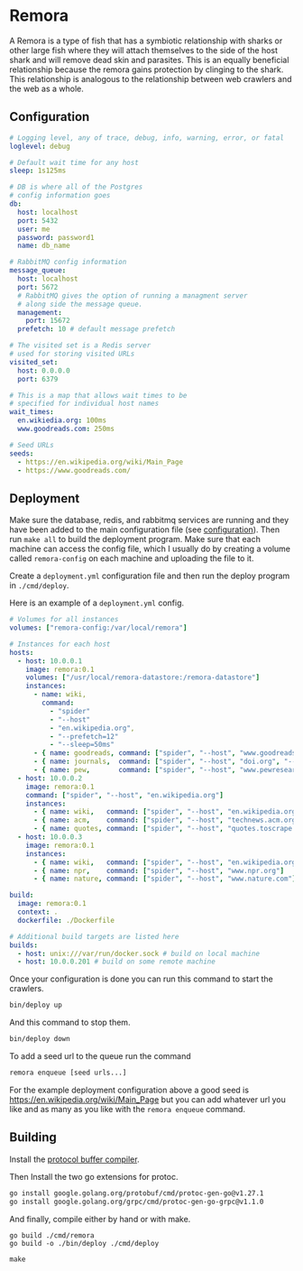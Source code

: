 # Remora

A Remora is a type of fish that has a symbiotic relationship with sharks or
other large fish where they will attach themselves to the side of the host shark
and will remove dead skin and parasites. This is an equally beneficial
relationship because the remora gains protection by clinging to the shark. This
relationship is analogous to the relationship between web crawlers and the web
as a whole.

## Configuration

```yaml
# Logging level, any of trace, debug, info, warning, error, or fatal
loglevel: debug

# Default wait time for any host
sleep: 1s125ms

# DB is where all of the Postgres
# config information goes
db:
  host: localhost
  port: 5432
  user: me
  password: password1
  name: db_name

# RabbitMQ config information
message_queue:
  host: localhost
  port: 5672
  # RabbitMQ gives the option of running a managment server
  # along side the message queue.
  management:
    port: 15672
  prefetch: 10 # default message prefetch

# The visited set is a Redis server
# used for storing visited URLs
visited_set:
  host: 0.0.0.0
  port: 6379

# This is a map that allows wait times to be
# specified for individual host names
wait_times:
  en.wikiedia.org: 100ms
  www.goodreads.com: 250ms

# Seed URLs
seeds:
  - https://en.wikipedia.org/wiki/Main_Page
  - https://www.goodreads.com/
```

## Deployment

Make sure the database, redis, and rabbitmq services are running and they have been
added to the main configuration file (see [configuration](#configuration)). Then
run `make all` to build the deployment program. Make sure that each machine can
access the config file, which I usually do by creating a volume called
`remora-config` on each machine and uploading the file to it.

Create a `deployment.yml` configuration file and then run the deploy program in
`./cmd/deploy`. 

Here is an example of a `deployment.yml` config.

```yaml
# Volumes for all instances
volumes: ["remora-config:/var/local/remora"]

# Instances for each host
hosts:
  - host: 10.0.0.1
    image: remora:0.1
    volumes: ["/usr/local/remora-datastore:/remora-datastore"]
    instances:
      - name: wiki,
        command:
          - "spider"
          - "--host"
          - "en.wikipedia.org",
          - "--prefetch=12"
          - "--sleep=50ms"
      - { name: goodreads, command: ["spider", "--host", "www.goodreads.com", "--host", "www.goodreads.com"] }
      - { name: journals,  command: ["spider", "--host", "doi.org", "--host", "www.sciencemag.org", "--host", "www.acm.org"] }
      - { name: pew,       command: ["spider", "--host", "www.pewresearch.org", "--host", "www.goodreads.com"] }
  - host: 10.0.0.2
    image: remora:0.1
    command: ["spider", "--host", "en.wikipedia.org"]
    instances:
      - { name: wiki,   command: ["spider", "--host", "en.wikipedia.org"] }
      - { name: acm,    command: ["spider", "--host", "technews.acm.org", "--host", "www.acm.org"]    }
      - { name: quotes, command: ["spider", "--host", "quotes.toscrape.com"] }
  - host: 10.0.0.3
    image: remora:0.1
    instances:
      - { name: wiki,   command: ["spider", "--host", "en.wikipedia.org"] }
      - { name: npr,    command: ["spider", "--host", "www.npr.org"]           }
      - { name: nature, command: ["spider", "--host", "www.nature.com"]        }

build:
  image: remora:0.1
  context: .
  dockerfile: ./Dockerfile

# Additional build targets are listed here
builds:
  - host: unix:///var/run/docker.sock # build on local machine
  - host: 10.0.0.201 # build on some remote machine
```

Once your configuration is done you can run this command to start the crawlers.

```sh
bin/deploy up
```

And this command to stop them.

```sh
bin/deploy down
```

To add a seed url to the queue run the command

```sh
remora enqueue [seed urls...]
```

For the example deployment configuration above a good seed is
<https://en.wikipedia.org/wiki/Main_Page> but you can add whatever url you like
and as many as you like with the `remora enqueue` command.

## Building

Install the [protocol buffer compiler](https://grpc.io/docs/protoc-installation/).

Then Install the two go extensions for protoc.

```sh
go install google.golang.org/protobuf/cmd/protoc-gen-go@v1.27.1
go install google.golang.org/grpc/cmd/protoc-gen-go-grpc@v1.1.0
```

And finally, compile either by hand or with make.

```
go build ./cmd/remora
go build -o ./bin/deploy ./cmd/deploy
```

```
make
```
